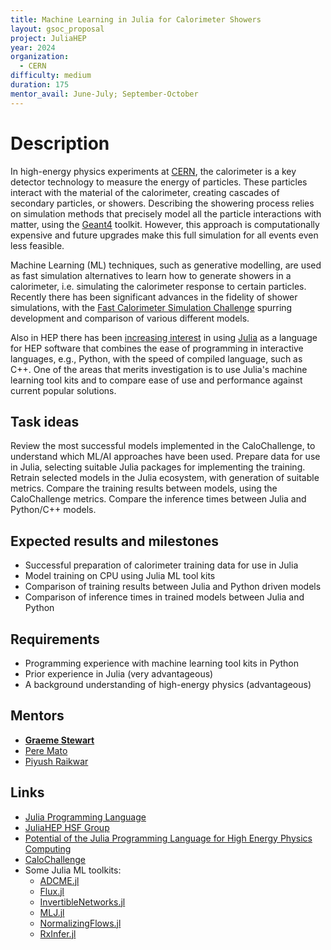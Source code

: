 ```yaml
---
title: Machine Learning in Julia for Calorimeter Showers
layout: gsoc_proposal
project: JuliaHEP
year: 2024
organization:
  - CERN
difficulty: medium
duration: 175
mentor_avail: June-July; September-October
---
```


# Description

In high-energy physics experiments at [CERN](https://home.cern/), the calorimeter is a key detector technology to measure the energy of particles. These particles interact with the material of the calorimeter, creating cascades of secondary particles, or showers. Describing the showering process relies on simulation methods that precisely model all the particle interactions with matter, using the [Geant4](https://geant4.web.cern.ch/) toolkit. However, this approach is computationally expensive and future upgrades make this full simulation for all events even less feasible.

Machine Learning (ML) techniques, such as generative modelling, are used as fast simulation alternatives to learn how to generate showers in a calorimeter, i.e. simulating the calorimeter response to certain particles. Recently there has been significant advances in the fidelity of shower simulations, with the [Fast Calorimeter Simulation Challenge](https://calochallenge.github.io/homepage/) spurring development and comparison of various different models.

Also in HEP there has been [increasing interest](https://doi.org/10.1007/s41781-023-00104-x) in using [Julia](https://julialang.org/) as a language for HEP software that combines the ease of programming in interactive languages, e.g., Python, with the speed of compiled language, such as C++. One of the areas that merits investigation is to use Julia's machine learning tool kits and to compare ease of use and performance against current popular solutions.

## Task ideas

Review the most successful models implemented in the CaloChallenge, to understand which ML/AI approaches have been used. Prepare data for use in Julia, selecting suitable Julia packages for implementing the training. Retrain selected models in the Julia ecosystem, with generation of suitable metrics. Compare the training results between models, using the CaloChallenge metrics. Compare the inference times between Julia and Python/C++ models.

## Expected results and milestones

* Successful preparation of calorimeter training data for use in Julia
* Model training on CPU using Julia ML tool kits
* Comparison of training results between Julia and Python driven models
* Comparison of inference times in trained models between Julia and Python

## Requirements

* Programming experience with machine learning tool kits in Python
* Prior experience in Julia (very advantageous)
* A background understanding of high-energy physics (advantageous)

## Mentors

* **[Graeme Stewart](mailto:graeme.andrew.stewart@cern.ch)**
* [Pere Mato](mailto:pere.mato@cern.ch)
* [Piyush Raikwar](mailto:piyush.raikwar@cern.ch)

## Links

* [Julia Programming Language](https://julialang.org/)
* [JuliaHEP HSF Group](https://hepsoftwarefoundation.org/workinggroups/juliahep.html)
* [Potential of the Julia Programming Language for High Energy Physics Computing](https://doi.org/10.1007/s41781-023-00104-x)
* [CaloChallenge](https://calochallenge.github.io/homepage/)
* Some Julia ML toolkits:
    * [ADCME.jl](https://docs.juliahub.com/ADCME/b8Ld2/0.7.3/)
    * [Flux.jl](https://fluxml.ai/Flux.jl/stable/)
    * [InvertibleNetworks.jl](https://slimgroup.github.io/InvertibleNetworks.jl/dev/)
    * [MLJ.jl](https://alan-turing-institute.github.io/MLJ.jl/stable/)
    * [NormalizingFlows.jl](https://turinglang.org/NormalizingFlows.jl/dev/)
    * [RxInfer.jl](https://reactivebayes.github.io/rxinfer-website/)
